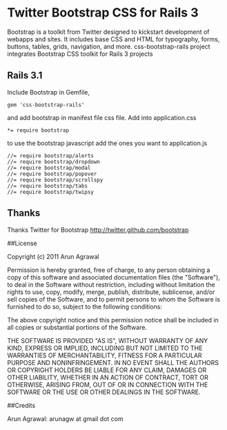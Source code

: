 # Twitter Bootstrap CSS for Rails 3
Bootstrap is a toolkit from Twitter designed to kickstart development of webapps and sites.
It includes base CSS and HTML for typography, forms, buttons, tables, grids, navigation, and more.
css-bootstrap-rails project integrates Bootstrap CSS toolkit for Rails 3 projects

## Rails 3.1
Include Bootstrap in Gemfile,

    gem 'css-bootstrap-rails'

and add bootstrap in manifest file css file. Add into application.css

    *= require bootstrap

to use the bootstrap javascript add the ones you want to application.js

    //= require bootstrap/alerts
    //= require bootstrap/dropdown
    //= require bootstrap/modal
    //= require bootstrap/popover
    //= require bootstrap/scrollspy
    //= require bootstrap/tabs
    //= require bootstrap/twipsy

## Thanks
Thanks Twitter for Bootstrap
http://twitter.github.com/bootstrap

##License

Copyright (c) 2011 Arun Agrawal

Permission is hereby granted, free of charge, to any person obtaining
a copy of this software and associated documentation files (the
"Software"), to deal in the Software without restriction, including
without limitation the rights to use, copy, modify, merge, publish,
distribute, sublicense, and/or sell copies of the Software, and to
permit persons to whom the Software is furnished to do so, subject to
the following conditions:

The above copyright notice and this permission notice shall be
included in all copies or substantial portions of the Software.

THE SOFTWARE IS PROVIDED "AS IS", WITHOUT WARRANTY OF ANY KIND,
EXPRESS OR IMPLIED, INCLUDING BUT NOT LIMITED TO THE WARRANTIES OF
MERCHANTABILITY, FITNESS FOR A PARTICULAR PURPOSE AND
NONINFRINGEMENT. IN NO EVENT SHALL THE AUTHORS OR COPYRIGHT HOLDERS BE
LIABLE FOR ANY CLAIM, DAMAGES OR OTHER LIABILITY, WHETHER IN AN ACTION
OF CONTRACT, TORT OR OTHERWISE, ARISING FROM, OUT OF OR IN CONNECTION
WITH THE SOFTWARE OR THE USE OR OTHER DEALINGS IN THE SOFTWARE.

##Credits

Arun Agrawal: arunagw at gmail dot com
